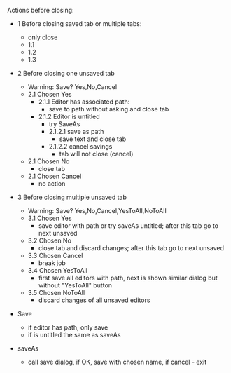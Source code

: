 Actions before closing:

* 1 Before closing saved tab or multiple tabs:
  * only close
  * 1.1
  * 1.2
  * 1.3
* 2 Before closing one unsaved tab
  * Warning: Save? Yes,No,Cancel
  * 2.1 Chosen Yes
    * 2.1.1 Editor has associated path:
      * save to path without asking and close tab
    * 2.1.2 Editor is untitled
      * try SaveAs
      * 2.1.2.1 save as path
        * save text and close tab
      * 2.1.2.2 cancel savings
        * tab will not close (cancel)
  * 2.1 Chosen No
    * close tab
  * 2.1 Chosen Cancel
    * no action
* 3 Before closing multiple unsaved tab
  * Warning: Save? Yes,No,Cancel,YesToAll,NoToAll
  * 3.1 Chosen Yes
    * save editor with path or try saveAs untitled; 
    after this tab go to next unsaved
  * 3.2 Chosen No
    * close tab and discard changes;
      after this tab go to next unsaved
  * 3.3 Chosen Cancel
    * break job 
  * 3.4 Chosen YesToAll
    * first save all editors with path, next
    is shown similar dialog but without "YesToAll" button
  * 3.5 Chosen NoToAll
    * discard changes of all unsaved editors 
 
* Save
  * if editor has path, only save
  * if is untitled the same as saveAs
* saveAs
  * call save dialog,  if OK, save with 
  chosen name, if cancel  - exit